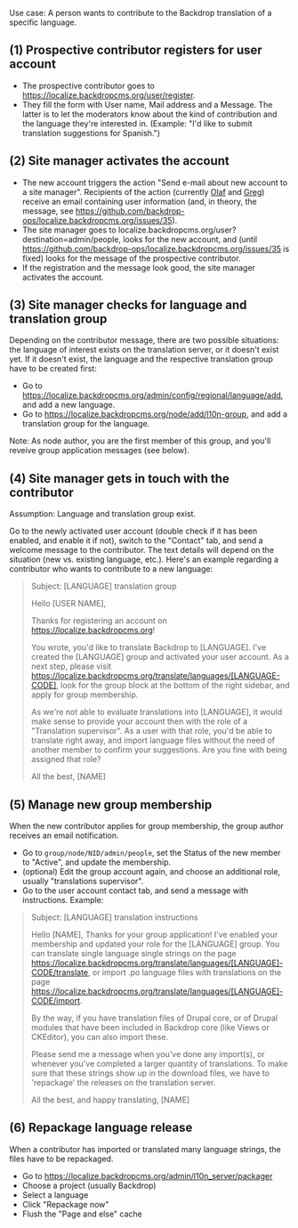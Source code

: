 Use case: A person wants to contribute to the Backdrop translation of a specific
language.

## (1) Prospective contributor registers for user account

- The prospective contributor goes to https://localize.backdropcms.org/user/register.
- They fill the form with User name, Mail address and a Message. The latter is
  to let the moderators know about the kind of contribution and the language
  they're interested in. (Example: "I'd like to submit translation suggestions
  for Spanish.")

## (2) Site manager activates the account

- The new account triggers the action "Send e-mail about new account to a site
  manager". Recipients of the action (currently [Olaf](https://github.com/olafgrabienski)
  and [Greg](https://github.com/klonos)) receive an email containing user
  information (and, in theory, the message, see https://github.com/backdrop-ops/localize.backdropcms.org/issues/35).
- The site manager goes to localize.backdropcms.org/user?destination=admin/people,
  looks for the new account, and (until https://github.com/backdrop-ops/localize.backdropcms.org/issues/35
  is fixed) looks for the message of the prospective contributor.
- If the registration and the message look good, the site manager activates the
  account.

## (3) Site manager checks for language and translation group

Depending on the contributor message, there are two possible situations: the
language of interest exists on the translation server, or it doesn't exist yet.
If it doesn't exist, the language and the respective translation group have to
be created first:

- Go to https://localize.backdropcms.org/admin/config/regional/language/add, and
  add a new language.
- Go to https://localize.backdropcms.org/node/add/l10n-group, and add a
  translation group for the language.

Note: As node author, you are the first member of this group, and you'll reveive
group application messages (see below).

## (4) Site manager gets in touch with the contributor

Assumption: Language and translation group exist.

Go to the newly activated user account (double check if it has been enabled,
and enable it if not), switch to the "Contact" tab, and send a welcome message
to the contributor. The text details will depend on the situation (new vs.
existing language, etc.). Here's an example regarding a contributor who wants to
contribute to a new language:

> Subject: [LANGUAGE] translation group
>
> Hello [USER NAME],
>
> Thanks for registering an account on https://localize.backdropcms.org!
>
> You wrote, you'd like to translate Backdrop to [LANGUAGE]. I've created the
> [LANGUAGE] group and activated your user account. As a next step, please visit
> https://localize.backdropcms.org/translate/languages/[LANGUAGE-CODE], look for
> the group block at the bottom of the right sidebar, and apply for group
> membership.
>
> As we're not able to evaluate translations into [LANGUAGE], it would make
> sense to provide your account then with the role of a "Translation
> supervisor". As a user with that role, you'd be able to translate right away,
> and import language files without the need of another member to confirm your
> suggestions. Are you fine with being assigned that role?
>
> All the best,
> [NAME]

## (5) Manage new group membership

When the new contributor applies for group membership, the group author
receives an email notification.

- Go to `group/node/NID/admin/people`, set the Status of the new member to
  "Active", and update the membership.
- (optional) Edit the group account again, and choose an additional role,
  usually "translations supervisor".
- Go to the user account contact tab, and send a message with instructions.
  Example:

> Subject: [LANGUAGE] translation instructions
>
> Hello [NAME],
> Thanks for your group application! I've enabled your membership and updated
> your role for the [LANGUAGE] group. You can translate single language single
> strings on the page https://localize.backdropcms.org/translate/languages/[LANGUAGE]-CODE/translate,
> or import .po language files with translations on the page
> https://localize.backdropcms.org/translate/languages/[LANGUAGE]-CODE/import.
>
> By the way, if you have translation files of Drupal core, or of Drupal modules
> that have been included in Backdrop core (like Views or CKEditor), you can
> also import these.
>
> Please send me a message when you've done any import(s), or whenever you've
> completed a larger quantity of translations. To make sure that these strings
> show up in the download files, we have to 'repackage' the releases on the
> translation server.
>
> All the best, and happy translating,
> [NAME]

## (6) Repackage language release

When a contributor has imported or translated many language strings, the files
have to be repackaged.

- Go to https://localize.backdropcms.org/admin/l10n_server/packager
- Choose a project (usually Backdrop)
- Select a language
- Click "Repackage now"
- Flush the "Page and else" cache
